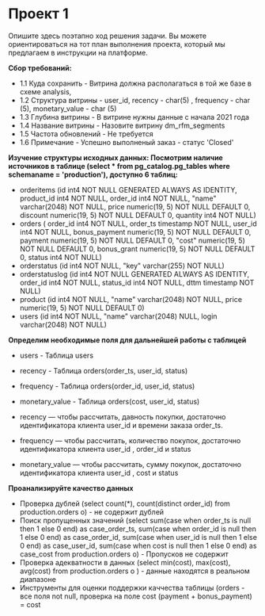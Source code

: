 # Проект 1
Опишите здесь поэтапно ход решения задачи. Вы можете ориентироваться на тот план выполнения проекта, который мы предлагаем в инструкции на платформе.

**Сбор требований:**
 - 1.1 Куда сохранить - Витрина должна располагаться в той же базе в схеме analysis,
 - 1.2 Структура витрины - user_id, recency - char(5) , frequency - char (5), monetary_value - char (5)
 - 1.3 Глубина витрины - В витрине нужны данные с начала 2021 года
 - 1.4 Название витрины - Назовите витрину dm_rfm_segments
 - 1.5 Частота обновлений - Не требуется
 - 1.6 Примечание - Успешно выполненый заказ - статус 'Closed'
 
**Изучение структуры исходных данных: Посмотрим наличие источников в таблице (select * from pg_catalog.pg_tables where schemaname = 'production'), доступно 6 таблиц:**
 - orderitems (id int4 NOT NULL GENERATED ALWAYS AS IDENTITY, product_id int4 NOT NULL, order_id int4 NOT NULL, "name" varchar(2048) NOT NULL, price numeric(19, 5) NOT NULL DEFAULT 0, discount numeric(19, 5) NOT NULL DEFAULT 0, quantity int4 NOT NULL)
 - orders (	order_id int4 NOT NULL, order_ts timestamp NOT NULL, user_id int4 NOT NULL, bonus_payment numeric(19, 5) NOT NULL DEFAULT 0, payment numeric(19, 5) NOT NULL DEFAULT 0, "cost" numeric(19, 5) NOT NULL DEFAULT 0, bonus_grant numeric(19, 5) NOT NULL DEFAULT 0, status int4 NOT NULL)
 - orderstatus (id int4 NOT NULL, "key" varchar(255) NOT NULL)
 - orderstatuslog (id int4 NOT NULL GENERATED ALWAYS AS IDENTITY, order_id int4 NOT NULL, status_id int4 NOT NULL, dttm timestamp NOT NULL)
 - product (id int4 NOT NULL, 	"name" varchar(2048) NOT NULL, price numeric(19, 5) NOT NULL DEFAULT 0)
 - users (id int4 NOT NULL, "name" varchar(2048) NULL, login varchar(2048) NOT NULL)

**Определим необходимые поля для дальнейшей работы с таблицей**
- users - Таблица users
- recency - Таблица orders(order_ts, user_id, status) 
- frequency - Таблица orders(order_id, user_id, status)
- monetary_value - Таблица orders(cost, user_id, status)

- recency — чтобы рассчитать, давность покупки, достаточно идентификатора клиента user_id и времени заказа order_ts.
- frequency — чтобы рассчитать, количество покупок, достаточно идентификатора клиента user_id , order_id и status
- monetary_value — чтобы рассчитать, сумму покупок, достаточно идентификатора клиента user_id , cost и status

**Проанализируйте качество данных**
- Проверка дублей (select count(*), count(distinct order_id) from production.orders o) - не содержит дублей
- Поиск пропущенных значений (select sum(case when order_ts is null then 1 else 0 end) as case_order_ts,
	sum(case when order_id  is null then 1 else 0 end) as case_order_id,
	sum(case when user_id  is null then 1 else 0 end) as case_user_id,
	sum(case when cost  is null then 1 else 0 end) as case_cost
from production.orders o) - Пропусков не содержит
- Проверка адекватности в данных (select min(cost), max(cost), avg(cost)
from production.orders o ) - данные находятся в реальном диапазоне 
- Инструменты для оценки поддержки каччества таблицы (orders - все поля not null, проверка на поле cost (payment + bonus_payment) = cost
